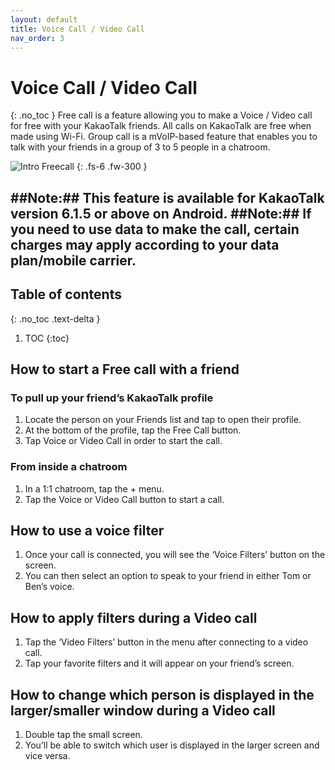```yaml
---
layout: default
title: Voice Call / Video Call
nav_order: 3
---
```


# Voice Call / Video Call
{: .no_toc }
Free call is a feature allowing you to make a Voice / Video call for free with your KakaoTalk friends.
All calls on KakaoTalk are free when made using Wi-Fi. Group call is a mVoIP-based feature that enables you to talk with your friends in a group of 3 to 5 people in a chatroom.

![Intro Freecall](https://github.com/jstyle5/KakaoTalk-English-Version-Guide/blob/gh-pages/assets/images/intro-freecall.png?raw=true "VOICE CALL / VIDEO CALL")
{: .fs-6 .fw-300 }

##Note:## This feature is available for KakaoTalk version 6.1.5 or above on Android.
##Note:## If you need to use data to make the call, certain charges may apply according to your data plan/mobile carrier.
---


## Table of contents
{: .no_toc .text-delta }

1. TOC
{:toc}

## How to start a Free call with a friend
### To pull up your friend’s KakaoTalk profile
1. Locate the person on your Friends list and tap to open their profile.
2. At the bottom of the profile, tap the Free Call button.
3. Tap Voice or Video Call in order to start the call.

### From inside a chatroom
1. In a 1:1 chatroom, tap the + menu.
2. Tap the Voice or Video Call button to start a call.

## How to use a voice filter
1. Once your call is connected, you will see the ‘Voice Filters’ button on the screen.
2. You can then select an option to speak to your friend in either Tom or Ben’s voice.

## How to apply filters during a Video call
1. Tap the ‘Video Filters’ button in the menu after connecting to a video call.
2. Tap your favorite filters and it will appear on your friend’s screen.

## How to change which person is displayed in the larger/smaller window during a Video call
1. Double tap the small screen.
2. You’ll be able to switch which user is displayed in the larger screen and vice versa.
